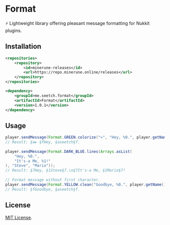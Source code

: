 # Format 
⚡ Lightweight library offering pleasant message formatting for Nukkit plugins.

Installation
--------
```xml
<repositories>
    <repository>
        <id>minerune-releases</id>
        <url>https://repo.minerune.online/releases</url>
    </repository>
</repositories>

<dependency>
    <groupId>me.seetch.format</groupId>
    <artifactId>Format</artifactId>
    <version>1.0.1</version>
</dependency>
```

Usage
--------
```java
player.sendMessage(Format.GREEN.colorize(">", "Hey, %0.", player.getName()));
// Result: §a► §fHey, §aseetch§f.
        
player.sendMessage(Format.DARK_BLUE.lines(Arrays.asList(
    "Hey, %0.",
    "It's-a Me, %1!"
), "Steve", "Mario"));
// Result: §7Hey, §1Steve§7.\n§7It's-a Me, §1Mario§7!
        
// Format message without first character.
player.sendMessage(Format.YELLOW.clean("Goodbye, %0.", player.getName()));
// Result: §fGoodbye, §aseetch§f.
```

License
--------
[MIT License](https://github.com/seetch/Format/blob/master/LICENSE).
